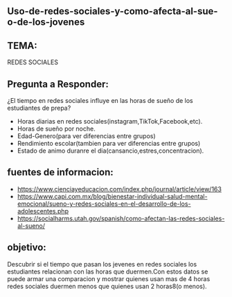 ## Uso-de-redes-sociales-y-como-afecta-al-sue-o-de-los-jovenes

## TEMA: 

REDES SOCIALES

## Pregunta a Responder:

¿El tiempo en redes sociales influye en las horas de sueño de los estudiantes de prepa?

- Horas diarias en redes sociales(instagram,TikTok,Facebook,etc).
- Horas de sueño por noche.
- Edad-Genero(para ver diferencias entre grupos)
- Rendimiento escolar(tambien para ver diferencias entre grupos)
- Estado de animo duranre el dia(cansancio,estres,concentracion).

## fuentes de informacion:

- https://www.cienciayeducacion.com/index.php/journal/article/view/163
- https://www.capi.com.mx/blog/bienestar-individual-salud-mental-emocional/sueno-y-redes-sociales-en-el-desarrollo-de-los-adolescentes.php 
- https://socialharms.utah.gov/spanish/como-afectan-las-redes-sociales-al-sueno/



## objetivo:


Descubrir si el tiempo que pasan los jevenes en redes sociales los estudiantes relacionan con las horas
que duermen.Con estos datos se puede armar una comparacion y mostrar quienes usan mas de 4 horas redes
sociales duermen menos que quienes usan 2 horas8(o menos).





